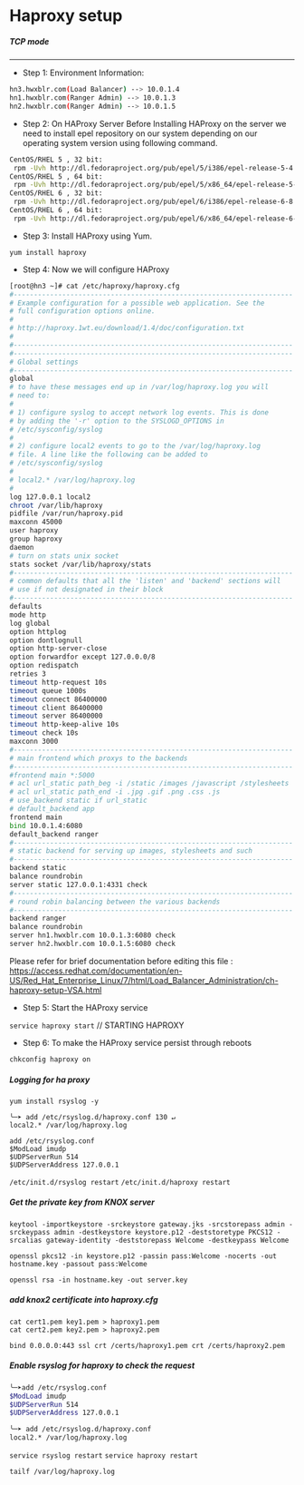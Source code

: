 # Haproxy setup

##### TCP mode
************************************************************************************* 
* Step 1: Environment Information: 

```sh
hn3.hwxblr.com(Load Balancer) --> 10.0.1.4 
hn1.hwxblr.com(Ranger Admin) --> 10.0.1.3 
hn2.hwxblr.com(Ranger Admin) --> 10.0.1.5 
```

* Step 2: On HAProxy Server 
Before Installing HAProxy on the server we need to install epel repository on our system depending on our operating system version using following command. 

```sh
CentOS/RHEL 5 , 32 bit: 
 rpm -Uvh http://dl.fedoraproject.org/pub/epel/5/i386/epel-release-5-4.noarch.rpm 
CentOS/RHEL 5 , 64 bit: 
 rpm -Uvh http://dl.fedoraproject.org/pub/epel/5/x86_64/epel-release-5-4.noarch.rpm 
CentOS/RHEL 6 , 32 bit: 
 rpm -Uvh http://dl.fedoraproject.org/pub/epel/6/i386/epel-release-6-8.noarch.rpm 
CentOS/RHEL 6 , 64 bit: 
 rpm -Uvh http://dl.fedoraproject.org/pub/epel/6/x86_64/epel-release-6-8.noarch.rpm 
```

* Step 3: Install HAProxy using Yum. 

`yum install haproxy `

* Step 4: Now we will configure HAProxy 
```bash
[root@hn3 ~]# cat /etc/haproxy/haproxy.cfg
#---------------------------------------------------------------------
# Example configuration for a possible web application. See the
# full configuration options online.
#
# http://haproxy.1wt.eu/download/1.4/doc/configuration.txt
#
#---------------------------------------------------------------------
#---------------------------------------------------------------------
# Global settings
#---------------------------------------------------------------------
global
# to have these messages end up in /var/log/haproxy.log you will
# need to:
#
# 1) configure syslog to accept network log events. This is done
# by adding the '-r' option to the SYSLOGD_OPTIONS in
# /etc/sysconfig/syslog
#
# 2) configure local2 events to go to the /var/log/haproxy.log
# file. A line like the following can be added to
# /etc/sysconfig/syslog
#
# local2.* /var/log/haproxy.log
#
log 127.0.0.1 local2
chroot /var/lib/haproxy
pidfile /var/run/haproxy.pid
maxconn 45000
user haproxy
group haproxy
daemon
# turn on stats unix socket
stats socket /var/lib/haproxy/stats
#---------------------------------------------------------------------
# common defaults that all the 'listen' and 'backend' sections will
# use if not designated in their block
#---------------------------------------------------------------------
defaults
mode http
log global
option httplog
option dontlognull
option http-server-close
option forwardfor except 127.0.0.0/8
option redispatch
retries 3
timeout http-request 10s
timeout queue 1000s
timeout connect 86400000
timeout client 86400000
timeout server 86400000
timeout http-keep-alive 10s
timeout check 10s
maxconn 3000
#---------------------------------------------------------------------
# main frontend which proxys to the backends
#---------------------------------------------------------------------
#frontend main *:5000
# acl url_static path_beg -i /static /images /javascript /stylesheets
# acl url_static path_end -i .jpg .gif .png .css .js
# use_backend static if url_static
# default_backend app
frontend main
bind 10.0.1.4:6080
default_backend ranger
#---------------------------------------------------------------------
# static backend for serving up images, stylesheets and such
#---------------------------------------------------------------------
backend static
balance roundrobin
server static 127.0.0.1:4331 check
#---------------------------------------------------------------------
# round robin balancing between the various backends
#---------------------------------------------------------------------
backend ranger
balance roundrobin
server hn1.hwxblr.com 10.0.1.3:6080 check
server hn2.hwxblr.com 10.0.1.5:6080 check
```

Please refer for brief documentation before editing this file : 
https://access.redhat.com/documentation/en-US/Red_Hat_Enterprise_Linux/7/html/Load_Balancer_Administration/ch-haproxy-setup-VSA.html 

* Step 5: Start the HAProxy service 

`service haproxy start` // STARTING HAPROXY 

* Step 6: To make the HAProxy service persist through reboots 

`chkconfig haproxy on`


##### Logging for ha proxy

`yum install rsyslog -y`
```shell
╰─➤ add /etc/rsyslog.d/haproxy.conf 130 ↵
local2.* /var/log/haproxy.log
```
```shell
add /etc/rsyslog.conf
$ModLoad imudp
$UDPServerRun 514
$UDPServerAddress 127.0.0.1
```
`/etc/init.d/rsyslog restart`
`/etc/init.d/haproxy restart`


##### Get the private key from KNOX server 

`keytool -importkeystore -srckeystore gateway.jks -srcstorepass admin -srckeypass admin -destkeystore keystore.p12 -deststoretype PKCS12 -srcalias gateway-identity -deststorepass Welcome -destkeypass Welcome`

`openssl pkcs12 -in keystore.p12 -passin pass:Welcome -nocerts -out hostname.key -passout pass:Welcome`

`openssl rsa -in hostname.key -out server.key `

##### add knox2 certificate into haproxy.cfg
```    
cat cert1.pem key1.pem > haproxy1.pem 
cat cert2.pem key2.pem > haproxy2.pem 
```
`bind 0.0.0.0:443 ssl crt /certs/haproxy1.pem crt /certs/haproxy2.pem`

##### Enable rsyslog for haproxy to check the request 
```bash
╰─➤add /etc/rsyslog.conf 
$ModLoad imudp 
$UDPServerRun 514 
$UDPServerAddress 127.0.0.1 
```
```sh
╰─➤ add /etc/rsyslog.d/haproxy.conf 
local2.* /var/log/haproxy.log 
```
`service rsyslog restart` 
`service haproxy restart`

`tailf /var/log/haproxy.log`

